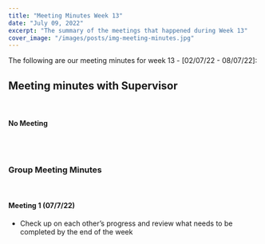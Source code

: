 ```yaml
---
title: "Meeting Minutes Week 13"
date: "July 09, 2022"
excerpt: "The summary of the meetings that happened during Week 13"
cover_image: "/images/posts/img-meeting-minutes.jpg"
---
```


The following are our meeting minutes for week 13 - [02/07/22 - 08/07/22]:

## Meeting minutes with Supervisor

<br/>

#### No Meeting

<br/><br/>

### Group Meeting Minutes

<br/>

#### Meeting 1 (07/7/22)

- Check up on each other’s progress and review what needs to be completed by the end of the week
